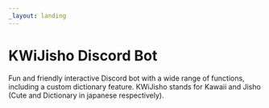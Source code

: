 ```yaml
---
_layout: landing
---
```


# KWiJisho Discord Bot

Fun and friendly interactive Discord bot with a wide range of functions, including a custom dictionary feature. KWiJisho stands for Kawaii and Jisho (Cute and Dictionary in japanese respectively).
